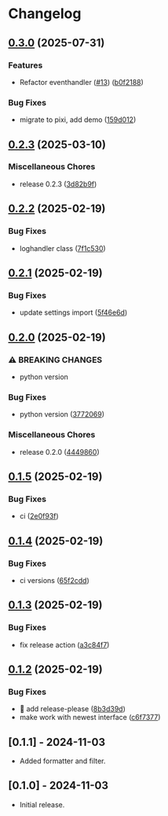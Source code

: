 # Changelog

## [0.3.0](https://github.com/cademirch/snakemake-logger-plugin-rich/compare/v0.2.3...v0.3.0) (2025-07-31)


### Features

* Refactor eventhandler ([#13](https://github.com/cademirch/snakemake-logger-plugin-rich/issues/13)) ([b0f2188](https://github.com/cademirch/snakemake-logger-plugin-rich/commit/b0f2188e8146ccc176f110298458c3f26f57dc96))


### Bug Fixes

* migrate to pixi, add demo ([159d012](https://github.com/cademirch/snakemake-logger-plugin-rich/commit/159d0126cddaa088508f8054efcc3d3bad83ff40))

## [0.2.3](https://github.com/cademirch/snakemake-logger-plugin-rich/compare/v0.2.2...v0.2.3) (2025-03-10)


### Miscellaneous Chores

* release 0.2.3 ([3d82b9f](https://github.com/cademirch/snakemake-logger-plugin-rich/commit/3d82b9f3e764bab806914e8b94097f222161b28a))

## [0.2.2](https://github.com/cademirch/snakemake-logger-plugin-rich/compare/v0.2.1...v0.2.2) (2025-02-19)


### Bug Fixes

* loghandler class ([7f1c530](https://github.com/cademirch/snakemake-logger-plugin-rich/commit/7f1c530d6fca86ea38e2fe2e185a7da04f15f180))

## [0.2.1](https://github.com/cademirch/snakemake-logger-plugin-rich/compare/v0.2.0...v0.2.1) (2025-02-19)


### Bug Fixes

* update settings import ([5f46e6d](https://github.com/cademirch/snakemake-logger-plugin-rich/commit/5f46e6de57251b59c69dd5014195b011665c92f8))

## [0.2.0](https://github.com/cademirch/snakemake-logger-plugin-rich/compare/v0.1.5...v0.2.0) (2025-02-19)


### ⚠ BREAKING CHANGES

* python version

### Bug Fixes

* python version ([3772069](https://github.com/cademirch/snakemake-logger-plugin-rich/commit/3772069ce9c40c17fe17b003a78fe773c5b71312))


### Miscellaneous Chores

* release 0.2.0 ([4449860](https://github.com/cademirch/snakemake-logger-plugin-rich/commit/4449860a032ba304c3d6745a89dc155250c19fab))

## [0.1.5](https://github.com/cademirch/snakemake-logger-plugin-rich/compare/v0.1.4...v0.1.5) (2025-02-19)


### Bug Fixes

* ci ([2e0f93f](https://github.com/cademirch/snakemake-logger-plugin-rich/commit/2e0f93fa0c025ea16b19a00a6b550b60c4478174))

## [0.1.4](https://github.com/cademirch/snakemake-logger-plugin-rich/compare/v0.1.3...v0.1.4) (2025-02-19)


### Bug Fixes

* ci versions ([65f2cdd](https://github.com/cademirch/snakemake-logger-plugin-rich/commit/65f2cdd066849b3f6a333d6e56593f941859e14f))

## [0.1.3](https://github.com/cademirch/snakemake-logger-plugin-rich/compare/v0.1.2...v0.1.3) (2025-02-19)


### Bug Fixes

* fix release action ([a3c84f7](https://github.com/cademirch/snakemake-logger-plugin-rich/commit/a3c84f72ea3380d6cfd0ba89f9d628d939c189e8))

## [0.1.2](https://github.com/cademirch/snakemake-logger-plugin-rich/compare/0.1.1...v0.1.2) (2025-02-19)


### Bug Fixes

* :green_heart: add release-please ([8b3d39d](https://github.com/cademirch/snakemake-logger-plugin-rich/commit/8b3d39d8828daa4c9045622c06847e1cd13294e5))
* make work with newest interface ([c6f7377](https://github.com/cademirch/snakemake-logger-plugin-rich/commit/c6f73773636ee591bc750872c838deaeaeba62f6))

## [0.1.1] - 2024-11-03

- Added formatter and filter. 

## [0.1.0] - 2024-11-03

- Initial release.
